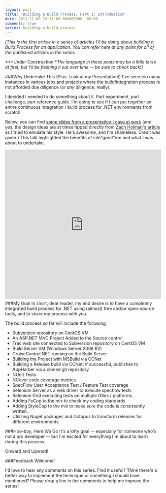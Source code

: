 ```yaml
---
layout: post
title: 'Building a Build Process, Part 1: Introduction'
date: 2011-12-09 23:15:00.000000000 -05:00
comments: true
series: building-a-build-process
---
```



*[This is the first article in [a series of articles](http://skwordpresstoghost.azurewebsites.net/search/label/building%20a%20build%20process) I'll be doing about building a Build Process for an application. You can refer here at any point for all of the published articles in the series.*

***Under Construction:**The language in these posts may be a little terse at first, but I'll be fleshing it out over time -- be sure to check back!]*

###Why Undertake This (Plus: Look at my Presentation!)
I've seen too many instances in various jobs and projects where the build/integration process is not afforded due diligence (or *any* diligence, really).

I decided I needed to do something about it. Part experiment, part challenge, part reference guide. I'm going to see if I can put together an entire continuous integration / build process for .NET environments from scratch.

Below, you can find [some slides from a presentation I gave at work](http://www.slideshare.net/SeanKilleen1/integreation) (and yes, the design ideas are at times ripped directly from [Zach Holman's article](http://zachholman.com/posts/slide-design-for-developers/) as I tried to emulate his style. He's awesome, and I'm shameless. Credit was given.) This talk highlighted the benefits of inte"great"ion and what I was about to undertake.

<iframe src="http://www.slideshare.net/slideshow/embed_code/10484958?rel=0" width="595" height="485" frameborder="0" marginwidth="0" marginheight="0" scrolling="no" style="border:1px solid #CCC; border-width:1px 1px 0; margin-bottom:5px; max-width: 100%;" allowfullscreen> </iframe>
###My Goal
In short, dear reader, my end desire is to have a completely integrated build process for .NET using (almost) free and/or open-source tools, and to share my process with you.

The build process so far will include the following:

* Subversion repository on CentOS VM
* An ASP.NET MVC Project Added to the Source control
* Trac web site connected to Subversion repository on CentOS VM
* Build Server VM (Windows Server 2008 R2)
* CruiseControl.NET running on the Build Server
* Building the Project with MSBuild via CCNet
* Building a Release build via CCNet; if successful, publishes to AppHarber via a cloned git repository
* NUnit Tests
* NCover code coverage metrics
* SpecFlow User Acceptance Test / Feature Test coverage
* Selenium Server as a web driver to execute specflow tests
* Selenium Grid executing tests on multiple OSes / platforms
* Adding FxCop to the mix to check my coding standards
* Adding StyleCop to the mix to make sure the code is consistently written.
* Utilizing Nuget packages and Octopus to transform releases for different environments.

###Hoo-boy, Here We Go
It's a lofty goal -- especially for someone who's not a pro developer -- but I'm excited for everything I'm about to learn during this process.

Onward and Upward!

###Feedback Welcome!

I'd love to hear any comments on this series. Find it useful? Think there's a better way to implement the technique or something I should have mentioned? Please drop a line in the comments to help me improve the series!
